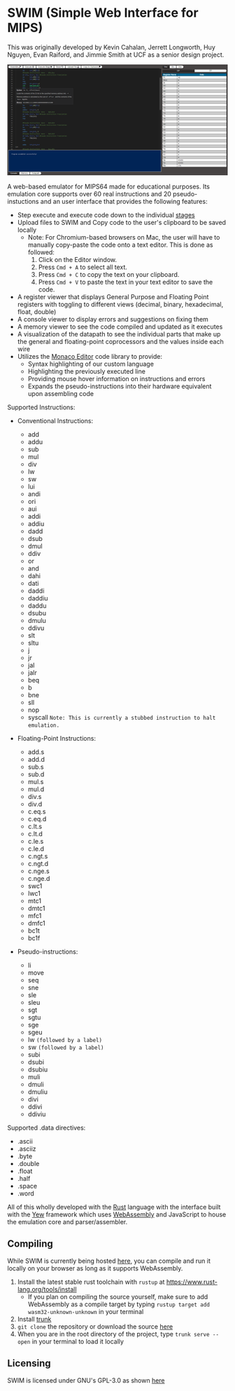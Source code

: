 # SWIM (Simple Web Interface for MIPS)

This was originally developed by Kevin Cahalan, Jerrett Longworth, Huy Nguyen, Evan Raiford, and Jimmie Smith at UCF as a senior design project.

![Screenshot of Swim V1](media/swim-screenshot.png)

A web-based emulator for MIPS64 made for educational purposes. Its emulation core supports over 60 real instructions and 20 pseudo-instuctions and an user interface that provides the following features:
- Step execute and execute code down to the individual [stages](https://en.wikipedia.org/wiki/Instruction_cycle)
- Upload files to SWIM and Copy code to the user's clipboard to be saved locally 
	- Note: For Chromium-based browsers on Mac, the user will have to manually copy-paste the code onto a text editor. This is done as followed:
		1. Click on the Editor window.
		2. Press `Cmd + A` to select all text.
		3. Press `Cmd + C` to copy the text on your clipboard.
		4. Press `Cmd + V` to paste the text in your text editor to save the code.
- A register viewer that displays General Purpose and Floating Point registers with toggling to different views (decimal, binary, hexadecimal, float, double)
- A console viewer to display errors and suggestions on fixing them
- A memory viewer to see the code compiled and updated as it executes
- A visualization of the datapath to see the individual parts that make up the general and floating-point coprocessors and the values inside each wire
- Utilizes the [Monaco Editor](https://microsoft.github.io/monaco-editor/) code library to provide:
	- Syntax highlighting of our custom language
	- Highlighting the previously executed line
	- Providing mouse hover information on instructions and errors
	- Expands the pseudo-instructions into their hardware equivalent upon assembling code

Supported Instructions:
- Conventional Instructions:
	- add
	- addu
	- sub
	- mul
	- div
	- lw
	- sw
	- lui
	- andi
	- ori
	- aui
	- addi
	- addiu
	- dadd
	- dsub
	- dmul
	- ddiv
	- or
	- and
	- dahi
	- dati
	- daddi
	- daddiu
	- daddu
	- dsubu
	- dmulu
	- ddivu
	- slt
	- sltu
	- j
	- jr
	- jal
	- jalr
	- beq
	- b
	- bne
	- sll
	- nop
	- syscall `Note: This is currently a stubbed instruction to halt emulation.`

- Floating-Point Instructions:
	- add.s
	- add.d
	- sub.s
	- sub.d
	- mul.s
	- mul.d
	- div.s
	- div.d
	- c.eq.s
	- c.eq.d
	- c.lt.s
	- c.lt.d
	- c.le.s
	- c.le.d
	- c.ngt.s
	- c.ngt.d
	- c.nge.s
	- c.nge.d
	- swc1
	- lwc1
	- mtc1
	- dmtc1
	- mfc1
	- dmfc1
	- bc1t
	- bc1f

- Pseudo-instructions:
	- li
	- move
	- seq
	- sne
	- sle
	- sleu
	- sgt
	- sgtu
	- sge
	- sgeu
	- lw `(followed by a label)`
	- sw `(followed by a label)`
	- subi
	- dsubi
	- dsubiu
	- muli
	- dmuli
	- dmuliu
	- divi
	- ddivi
	- ddiviu

Supported .data directives:
- .ascii
- .asciiz
- .byte
- .double
- .float
- .half
- .space
- .word

All of this wholly developed with the [Rust](https://www.rust-lang.org/) language with the interface built with the [Yew](https://yew.rs/) framework which uses [WebAssembly](https://webassembly.org/) and JavaScript to house the emulation core and parser/assembler.

## Compiling

While SWIM is currently being hosted [here](https://swim-ucf.github.io/SWIM/), you can compile and run it locally on your browser as long as it supports WebAssembly.

1. Install the latest stable rust toolchain with `rustup` at https://www.rust-lang.org/tools/install
	- If you plan on compiling the source yourself, make sure to add WebAssembly as a compile target by typing `rustup target add wasm32-unknown-unknown` in your terminal
2. Install [trunk](https://trunkrs.dev/#install)
3. `git clone` the repository or download the source [here](https://github.com/SWIM-ucf/SWIM/releases)
4. When you are in the root directory of the project, type `trunk serve --open` in your terminal to load it locally

## Licensing

SWIM is licensed under GNU's GPL-3.0 as shown [here](LICENSE)
